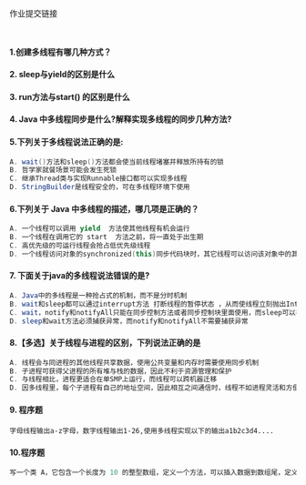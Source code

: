 作业提交链接

```
 
```



#### 1.创建多线程有哪几种方式？

#### 2. sleep与yield的区别是什么

#### 3. run方法与start() 的区别是什么

#### 4. Java 中多线程同步是什么?解释实现多线程的同步几种方法?



#### 5.下列关于多线程说法正确的是:

```java
A. wait()方法和sleep()方法都会使当前线程堵塞并释放所持有的锁
B. 哲学家就餐场景可能会发生死锁
C. 继承Thread类与实现Runnable接口都可以实现多线程
D. StringBuilder是线程安全的，可在多线程环境下使用
```

#### 6.下列关于 Java 中多线程的描述，哪几项是正确的？

```java
A. 一个线程可以调用 yield  方法使其他线程有机会运行
B. 一个线程在调用它的 start  方法之前，将一直处于出生期
C. 高优先级的可运行线程会抢占低优先级线程
D. 一个线程访问对象的synchronized(this)同步代码块时，其它线程可以访问该对象中的其它synchronized(this)同步代码块
```

#### 7. 下面关于java的多线程说法错误的是?

```java
A. Java中的多线程是一种抢占式的机制，而不是分时机制
B. wait和sleep都可以通过interrupt方法 打断线程的暂停状态 ，从而使线程立刻抛出InterruptedException
C. wait，notify和notifyAll只能在同步控制方法或者同步控制块里面使用，而sleep可以在任何地方使用
D. sleep和wait方法必须捕获异常，而notify和notifyAll不需要捕获异常
```

#### 8.【多选】关于线程与进程的区别，下列说法正确的是

```java
A. 线程会与同进程的其他线程共享数据，使用公共变量和内存时需要使用同步机制
B. 子进程可获得父进程的所有堆与栈的数据，因此不利于资源管理和保护
C. 与线程相比，进程更适合在单SMP上运行，而线程可以跨机器迁移
D. 因多线程里，每个子进程有自己的地址空间，因此相互之间通信时，线程不如进程灵活和方便
```

#### 9. 程序题

```
字母线程输出a-z字母，数字线程输出1-26,使用多线程实现以下的输出a1b2c3d4....
```

#### 10.程序题

```java
写一个类 A，它包含一个长度为 10 的整型数组，定义一个方法，可以插入数据到数组尾，定义另一个方法，可以取得数组的第一个数据。写一个类，调用 A 的方法插入数据。写一个类，调用 A 的方法得到数据。要求使用多线程。
```

